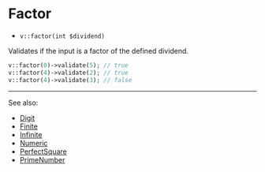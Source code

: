 # Factor

- `v::factor(int $dividend)`

Validates if the input is a factor of the defined dividend.

```php
v::factor(0)->validate(5); // true
v::factor(4)->validate(2); // true
v::factor(4)->validate(3); // false
```

***
See also:

  * [Digit](Digit.md)
  * [Finite](Finite.md)
  * [Infinite](Infinite.md)
  * [Numeric](Numeric.md)
  * [PerfectSquare](PerfectSquare.md)
  * [PrimeNumber](PrimeNumber.md)
